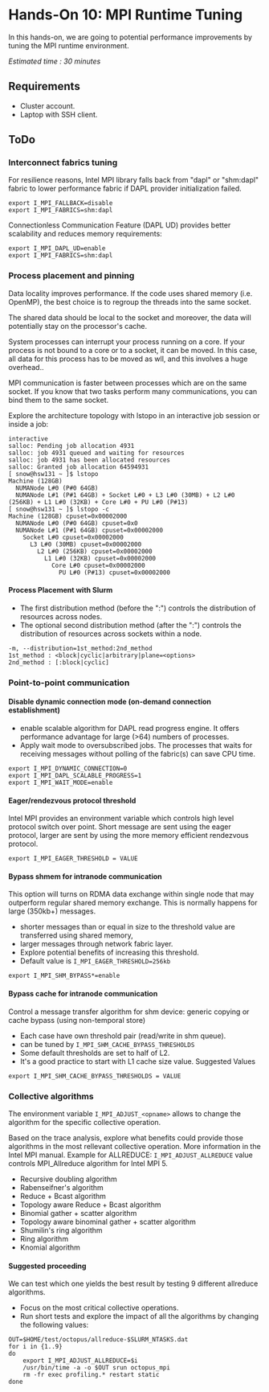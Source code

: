 <!--
Copyright (C) 2017 Jordi Blasco
Permission is granted to copy, distribute and/or modify this document
under the terms of the GNU Free Documentation License, Version 1.3
or any later version published by the Free Software Foundation;
with no Invariant Sections, no Front-Cover Texts, and no Back-Cover Texts.
A copy of the license is included in the section entitled "GNU
Free Documentation License".

HPCNow!, hereby disclaims all copyright interest in this document
`snow-labs' written by Jordi Blasco.
-->
# Hands-On 10: MPI Runtime Tuning

In this hands-on, we are going to potential performance improvements by tuning the MPI runtime environment.

*Estimated time : 30 minutes*

## Requirements
* Cluster account.
* Laptop with SSH client.

## ToDo

### Interconnect fabrics tuning

For resilience reasons, Intel MPI library falls back from "dapl" or "shm:dapl" fabric to lower performance fabric if DAPL provider initialization failed.
```
export I_MPI_FALLBACK=disable
export I_MPI_FABRICS=shm:dapl
```
Connectionless Communication Feature (DAPL UD) provides better scalability and reduces memory requirements:

```
export I_MPI_DAPL_UD=enable
export I_MPI_FABRICS=shm:dapl
```
### Process placement and pinning
Data locality improves performance. If the code uses shared memory (i.e. OpenMP), the best choice is to regroup the threads into the same socket.

The shared data should be local to the socket and moreover, the data will potentially stay on the processor's cache.

System processes can interrupt your process running on a core. If your process is not bound to a core or to a socket, it can be moved. In this case, all data for this process has to be moved as wll, and this involves a huge overhead..

MPI communication is faster between processes which are on the same socket. If you know that two tasks perform many communications, you can bind them to the same socket.

Explore the architecture topology with lstopo in an interactive job session or inside a job:

```
interactive
salloc: Pending job allocation 4931
salloc: job 4931 queued and waiting for resources
salloc: job 4931 has been allocated resources
salloc: Granted job allocation 64594931
[ snow@hsw131 ~ ]$ lstopo
Machine (128GB)
  NUMANode L#0 (P#0 64GB)
  NUMANode L#1 (P#1 64GB) + Socket L#0 + L3 L#0 (30MB) + L2 L#0 (256KB) + L1 L#0 (32KB) + Core L#0 + PU L#0 (P#13)
[ snow@hsw131 ~ ]$ lstopo -c
Machine (128GB) cpuset=0x00002000
  NUMANode L#0 (P#0 64GB) cpuset=0x0
  NUMANode L#1 (P#1 64GB) cpuset=0x00002000
    Socket L#0 cpuset=0x00002000
      L3 L#0 (30MB) cpuset=0x00002000
        L2 L#0 (256KB) cpuset=0x00002000
          L1 L#0 (32KB) cpuset=0x00002000
            Core L#0 cpuset=0x00002000
              PU L#0 (P#13) cpuset=0x00002000
```

#### Process Placement with Slurm
* The first distribution method (before the ":") controls the distribution of resources across nodes.
* The optional second distribution method (after the ":") controls the distribution of resources across sockets within a node.

```
-m, --distribution=1st_method:2nd_method
1st_method : <block|cyclic|arbitrary|plane=<options>
2nd_method : [:block|cyclic]
```

### Point-to-point communication

#### Disable dynamic connection mode (on-demand connection establishment)
* enable scalable algorithm for DAPL read progress engine. It offers performance advantage for large (>64) numbers of processes.
* Apply wait mode to oversubscribed jobs. The processes that waits for receiving messages without polling of the fabric(s) can save CPU time.

```
export I_MPI_DYNAMIC_CONNECTION=0
export I_MPI_DAPL_SCALABLE_PROGRESS=1
export I_MPI_WAIT_MODE=enable
```

#### Eager/rendezvous protocol threshold
Intel MPI provides an environment variable which controls high level protocol switch over point. Short message are sent using the eager protocol, larger are sent by using the more memory efficient rendezvous protocol.

```
export I_MPI_EAGER_THRESHOLD = VALUE
```

#### Bypass shmem for intranode communication
This option will turns on RDMA data exchange within single node that may outperform regular shared memory exchange. This is normally happens for large (350kb+) messages.
* shorter messages than or equal in size to the threshold value are transferred using shared memory,
* larger messages through network fabric layer.
* Explore potential benefits of increasing this threshold.
* Default value is ```I_MPI_EAGER_THRESHOLD=256kb```

```
export I_MPI_SHM_BYPASS*=enable
```
#### Bypass cache for intranode communication
Control a message transfer algorithm for shm device: generic copying or cache bypass (using non-temporal store)
* Each case have own threshold pair (read/write in shm queue).
* can be tuned by ```I_MPI_SHM_CACHE_BYPASS_THRESHOLDS```
* Some default thresholds are set to half of L2.
* It's a good practice to start with L1 cache size value.
Suggested Values

```
export I_MPI_SHM_CACHE_BYPASS_THRESHOLDS = VALUE
```

### Collective algorithms
The environment variable ```I_MPI_ADJUST_<opname>``` allows to change the algorithm for the specific collective operation.

Based on the trace analysis, explore what benefits could provide those algorithms in the most rellevant collective operation.
More information in the Intel MPI manual.
Example for ALLREDUCE: ```I_MPI_ADJUST_ALLREDUCE``` value controls MPI_Allreduce algorithm for Intel MPI 5.
* Recursive doubling algorithm
* Rabenseifner's algorithm
* Reduce + Bcast algorithm
* Topology aware Reduce + Bcast algorithm
* Binomial gather + scatter algorithm
* Topology aware binominal gather + scatter algorithm
* Shumilin's ring algorithm
* Ring algorithm
* Knomial algorithm

#### Suggested proceeding
We can test which one yields the best result by testing 9 different allreduce algorithms.
* Focus on the most critical collective operations.
* Run short tests and explore the impact of all the algorithms by changing the following values:
```
OUT=$HOME/test/octopus/allreduce-$SLURM_NTASKS.dat
for i in {1..9}
do
    export I_MPI_ADJUST_ALLREDUCE=$i
    /usr/bin/time -a -o $OUT srun octopus_mpi    
    rm -fr exec profiling.* restart static
done
```
